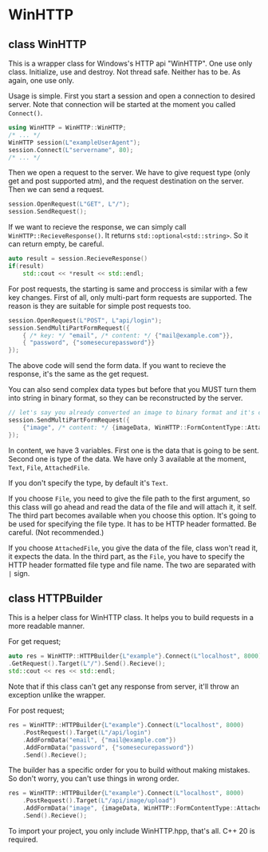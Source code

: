 # WinHTTP 

## class WinHTTP 
This is a wrapper class for Windows's HTTP api "WinHTTP". One use only class. Initialize, use and destroy.
Not thread safe. Neither has to be. As again, one use only.

Usage is simple. First you start a session and open a connection to desired server. Note that connection will be started at the moment you called `Connect()`.
```cpp
using WinHTTP = WinHTTP::WinHTTP;
/* ... */
WinHTTP session(L"exampleUserAgent");
session.Connect(L"servername", 80);
/* ... */
```

Then we open a request to the server. We have to give request type (only get and post supported atm), and the request destination on the server. Then we can send a request.
```cpp
session.OpenRequest(L"GET", L"/");
session.SendRequest();
```
If we want to recieve the response, we can simply call `WinHTTP::RecieveResponse()`. It returns `std::optional<std::string>`. So it can return empty, be careful. 
```cpp
auto result = session.RecieveResponse()
if(result)
    std::cout << *result << std::endl;
```

For post requests, the starting is same and proccess is similar with a few key changes. First of all, only multi-part form requests are supported. The reason is they are suitable for simple post requests too. 

```cpp
session.OpenRequest(L"POST", L"api/login");
session.SendMultiPartFormRequest({
    { /* key: */ "email", /* content: */ {"mail@example.com"}},
    { "password", {"somesecurepassword"}}
});
```

The above code will send the form data. If you want to recieve the response, it's the same as the get request. 

You can also send complex data types but before that you MUST turn them into string in binary format, so they can be reconstructed by the server. 

```cpp
// let's say you already converted an image to binary format and it's called imageData
session.SendMultiPartFormRequest({
    {"image", /* content: */ {imageData, WinHTTP::FormContentType::AttachedFile, "image/png|image.png"}}
});
```
In content, we have 3 variables. First one is the data that is going to be sent. Second one is type of the data. We have only 3 available at the moment, `Text`, `File`, `AttachedFile`.

If you don't specify the type, by default it's `Text`. 

If you choose `File`, you need to give the file path to the first argument, so this class will go ahead and read the data of the file and will attach it, it self. The third part becomes available when you choose this option. It's going to be used for specifying the file type. It has to be HTTP header formatted. Be careful. (Not recommended.) 

If you choose `AttachedFile`, you give the data of the file, class won't read it, it expects the data. In the third part, as the `File`, you have to specify the HTTP header formatted file type and file name. The two are separated with `|` sign.  

## class HTTPBuilder
This is a helper class for WinHTTP class. It helps you to build requests in a more readable manner.

For get request;
```cpp
auto res = WinHTTP::HTTPBuilder{L"example"}.Connect(L"localhost", 8000)
.GetRequest().Target(L"/").Send().Recieve();
std::cout << res << std::endl;
```
Note that if this class can't get any response from server, it'll throw an exception unlike the wrapper. 

For post request;
```cpp
res = WinHTTP::HTTPBuilder{L"example"}.Connect(L"localhost", 8000)
    .PostRequest().Target(L"/api/login")
    .AddFormData("email", {"mail@example.com"})
    .AddFormData("password", {"somesecurepassword"})
    .Send().Recieve();
```
The builder has a specific order for you to build without making mistakes. So don't worry, you can't use things in wrong order. 

```cpp
res = WinHTTP::HTTPBuilder{L"example"}.Connect(L"localhost", 8000)
    .PostRequest().Target(L"/api/image/upload")
    .AddFormData("image", {imageData, WinHTTP::FormContentType::AttachedFile, "image/png|image.png"})
    .Send().Recieve();
```

To import your project, you only include WinHTTP.hpp, that's all. C++ 20 is required. 